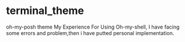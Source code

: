 # terminal_theme
oh-my-posh theme
My Experience For Using Oh-my-shell, I have facing some errors and problem,then i have putted personal implementation.
